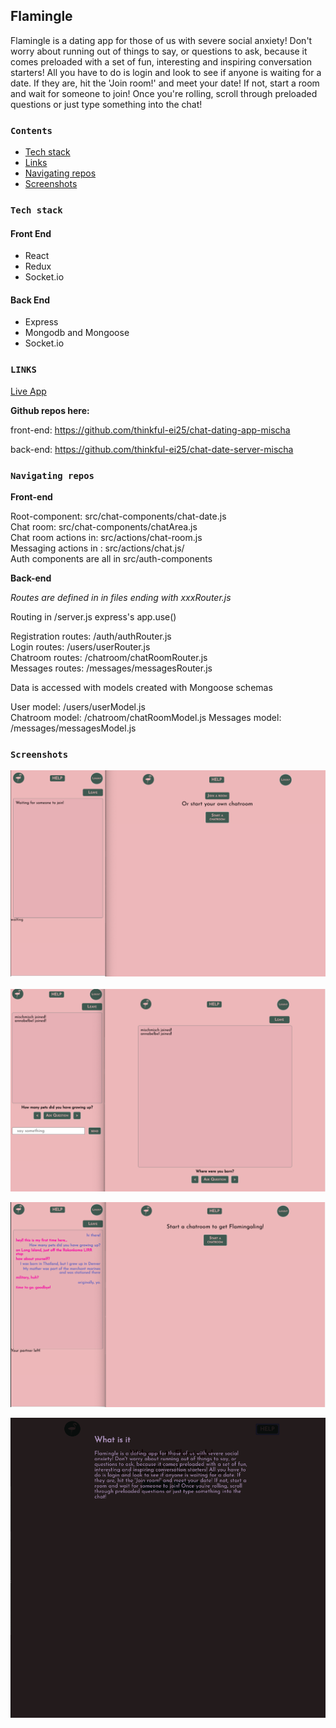## Flamingle

Flamingle is a dating app for those of us with severe social anxiety! Don't worry about running out of things to say, or questions to ask, because it comes preloaded with a set of fun, interesting and inspiring conversation starters! All you have to do is login and look to see if anyone is waiting for a date. If they are, hit the 'Join room!' and meet your date! If not, start a room and wait for someone to join! Once you're rolling, scroll through preloaded questions or just type something into the chat!

### **`Contents`**

- [Tech stack](#tech-stack)
- [Links](#links)
- [Navigating repos](#navigating-repos)
- [Screenshots](#screenshots)

### **`Tech stack`**

#### Front End

- React
- Redux
- Socket.io

#### Back End

- Express
- Mongodb and Mongoose
- Socket.io

### **`LINKS`**

[Live App](https://flamingle.mischaberlin.com/)

**Github repos here:**

front-end: https://github.com/thinkful-ei25/chat-dating-app-mischa

back-end:
https://github.com/thinkful-ei25/chat-date-server-mischa

### **`Navigating repos`**

**Front-end**

Root-component: src/chat-components/chat-date.js <br/>
Chat room: src/chat-components/chatArea.js <br/>
Chat room actions in: src/actions/chat-room.js <br/>
Messaging actions in : src/actions/chat.js/ <br/>
Auth components are all in src/auth-components

**Back-end**

_Routes are defined in in files ending with xxxRouter.js <br/>_

Routing in /server.js express's app.use()

Registration routes: /auth/authRouter.js <br/>
Login routes: /users/userRouter.js <br/>
Chatroom routes: /chatroom/chatRoomRouter.js <br/>
Messages routes: /messages/messagesRouter.js <br/>

Data is accessed with models created with Mongoose schemas <br/>

User model: /users/userModel.js <br/>
Chatroom model: /chatroom/chatRoomModel.js
Messages model: /messages/messagesModel.js

### **`Screenshots`**

<a href="public/screenshots/screenshot1.png">
  <img src="public/screenshots/screenshot1.png" alt="left: user waiting | right: dashboard">
</a>
<br/>
<br/>
<a href="public/screenshots/screenshot2.png">
  <img src="public/screenshots/screenshot2.png" alt="left: users joined | right: users joined">
</a>

<a href="public/screenshots/screenshot3.png"><img src="public/screenshots/screenshot3.png" alt="left: user left | right: dashboard"></a>

<a href="public/screenshots/screenshot4.png">
  <img src="public/screenshots/screenshot4.png"alt="help overlay">
</a>
